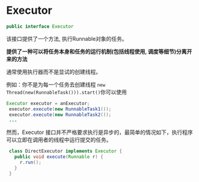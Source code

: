 # Executor

```java
public interface Executor
```

该接口提供了一个方法, 执行Runnable对象的任务。

**提供了一种可以将任务本身和任务的运行机制(包括线程使用, 调度等细节)分离开来的方法** 

通常使用执行器而不是显试的创建线程。

例如：你不是为每一个任务去创建线程 `new Thread(new(RunnableTask())).start()`你可以使用

```java
Executor executor = anExecutor;
 executor.execute(new RunnableTask1());
 executor.execute(new RunnableTask2());
 ...
```

然而，Executor 接口并不严格要求执行是异步的，最简单的情况如下，执行程序可以立即在调用者的线程中运行提交的任务。

```java
 class DirectExecutor implements Executor {
   public void execute(Runnable r) {
     r.run();
   }
 }
```

